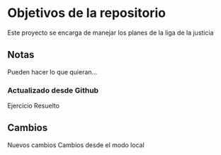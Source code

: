 # Objetivos de la repositorio

Este proyecto se encarga de manejar los planes de la liga de la justicia


## Notas
Pueden hacer lo que quieran...

### Actualizado desde Github

Ejercicio Resuelto

## Cambios 

Nuevos cambios
Cambios desde el modo local
